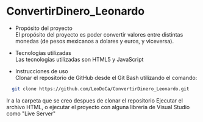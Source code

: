# ConvertirDinero_Leonardo

- Propósito del proyecto  \
El propósito del proyecto es poder convertir valores entre distintas monedas (de pesos mexicanos a dolares y euros, y viceversa).

- Tecnologías utilizadas  \
Las tecnologías utilizadas son HTML5 y JavaScript

- Instrucciones de uso  \
Clonar el repositorio de GitHub desde el Git Bash utilizando el comando:
```bash
  git clone https://github.com/LeoDoCa/ConvertirDinero_Leonardo.git
```
Ir a la carpeta que se creo despues de clonar el repositorio
  Ejecutar el archivo HTML, o ejecutar el proyecto con alguna libreria de Visual Studio como "Live Server"
